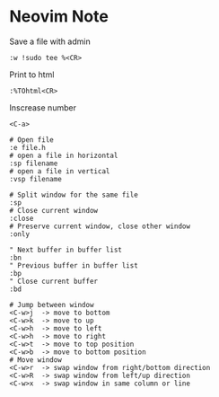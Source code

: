 # Neovim Note

Save a file with admin
```vimscript
:w !sudo tee %<CR>
```

Print to html
```vimscript
:%TOhtml<CR>
```

Inscrease number
```vimscript
<C-a>
```

```vimscript
# Open file
:e file.h
# open a file in horizontal
:sp filename
# open a file in vertical
:vsp filename 
```

```vimscript
# Split window for the same file
:sp
# Close current window
:close
# Preserve current window, close other window
:only
```

```vimscript
" Next buffer in buffer list
:bn
" Previous buffer in buffer list
:bp
" Close current buffer
:bd
```

```vimscript
# Jump between window
<C-w>j  -> move to bottom
<C-w>k  -> move to up
<C-w>h  -> move to left
<C-w>h  -> move to right
<C-w>t  -> move to top position
<C-w>b  -> move to bottom position
# Move window
<C-w>r  -> swap window from right/bottom direction
<C-w>R  -> swap window from left/up direction
<C-w>x  -> swap window in same column or line
```

